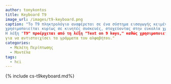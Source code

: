 ```yaml
---
author: tonykontos
title: Keyboard T9
image_url: /images/t9-keyboard.png
caption: "Το T9 πληκτρολόγιο αναφέρεται σε ένα σύστημα εισαγωγής κειμένου που 
χρησιμοποιείται κυρίως σε κινητές συσκευές, στοχεύοντας στην ευκολία χρήσης κατά την πληκτρολόγηση. 
Η λέξη "T9" προέρχεται από τη λέξη "Text on 9 keys," καθώς χρησιμοποιεί μόνο 9 πλήκτρα 
για να αντιστοιχίσει τα γράμματα του αλφαβήτου."
categories:
  - Μελέτη Περίπτωσης
  - Μοντέλα
tags:
  - hci
---
```


{% include cs-t9keyboard.md%}
